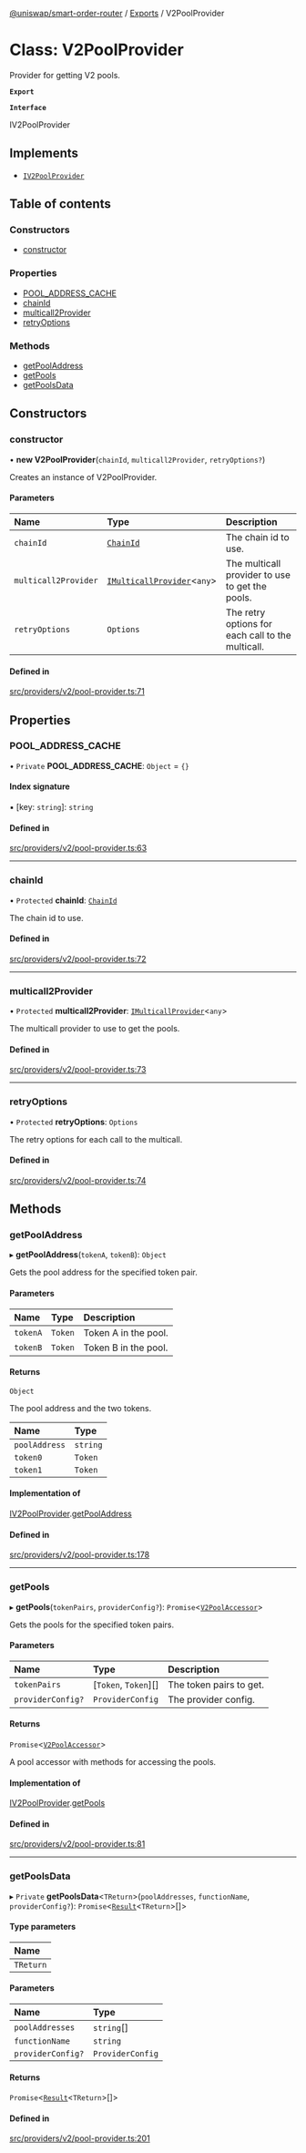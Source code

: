 [@uniswap/smart-order-router](../README.md) / [Exports](../modules.md) / V2PoolProvider

# Class: V2PoolProvider

Provider for getting V2 pools.

**`Export`**

**`Interface`**

IV2PoolProvider

## Implements

- [`IV2PoolProvider`](../interfaces/IV2PoolProvider.md)

## Table of contents

### Constructors

- [constructor](V2PoolProvider.md#constructor)

### Properties

- [POOL\_ADDRESS\_CACHE](V2PoolProvider.md#pool_address_cache)
- [chainId](V2PoolProvider.md#chainid)
- [multicall2Provider](V2PoolProvider.md#multicall2provider)
- [retryOptions](V2PoolProvider.md#retryoptions)

### Methods

- [getPoolAddress](V2PoolProvider.md#getpooladdress)
- [getPools](V2PoolProvider.md#getpools)
- [getPoolsData](V2PoolProvider.md#getpoolsdata)

## Constructors

### constructor

• **new V2PoolProvider**(`chainId`, `multicall2Provider`, `retryOptions?`)

Creates an instance of V2PoolProvider.

#### Parameters

| Name | Type | Description |
| :------ | :------ | :------ |
| `chainId` | [`ChainId`](../enums/ChainId.md) | The chain id to use. |
| `multicall2Provider` | [`IMulticallProvider`](IMulticallProvider.md)<`any`\> | The multicall provider to use to get the pools. |
| `retryOptions` | `Options` | The retry options for each call to the multicall. |

#### Defined in

[src/providers/v2/pool-provider.ts:71](https://github.com/Uniswap/smart-order-router/blob/10190c3/src/providers/v2/pool-provider.ts#L71)

## Properties

### POOL\_ADDRESS\_CACHE

• `Private` **POOL\_ADDRESS\_CACHE**: `Object` = `{}`

#### Index signature

▪ [key: `string`]: `string`

#### Defined in

[src/providers/v2/pool-provider.ts:63](https://github.com/Uniswap/smart-order-router/blob/10190c3/src/providers/v2/pool-provider.ts#L63)

___

### chainId

• `Protected` **chainId**: [`ChainId`](../enums/ChainId.md)

The chain id to use.

#### Defined in

[src/providers/v2/pool-provider.ts:72](https://github.com/Uniswap/smart-order-router/blob/10190c3/src/providers/v2/pool-provider.ts#L72)

___

### multicall2Provider

• `Protected` **multicall2Provider**: [`IMulticallProvider`](IMulticallProvider.md)<`any`\>

The multicall provider to use to get the pools.

#### Defined in

[src/providers/v2/pool-provider.ts:73](https://github.com/Uniswap/smart-order-router/blob/10190c3/src/providers/v2/pool-provider.ts#L73)

___

### retryOptions

• `Protected` **retryOptions**: `Options`

The retry options for each call to the multicall.

#### Defined in

[src/providers/v2/pool-provider.ts:74](https://github.com/Uniswap/smart-order-router/blob/10190c3/src/providers/v2/pool-provider.ts#L74)

## Methods

### getPoolAddress

▸ **getPoolAddress**(`tokenA`, `tokenB`): `Object`

Gets the pool address for the specified token pair.

#### Parameters

| Name | Type | Description |
| :------ | :------ | :------ |
| `tokenA` | `Token` | Token A in the pool. |
| `tokenB` | `Token` | Token B in the pool. |

#### Returns

`Object`

The pool address and the two tokens.

| Name | Type |
| :------ | :------ |
| `poolAddress` | `string` |
| `token0` | `Token` |
| `token1` | `Token` |

#### Implementation of

[IV2PoolProvider](../interfaces/IV2PoolProvider.md).[getPoolAddress](../interfaces/IV2PoolProvider.md#getpooladdress)

#### Defined in

[src/providers/v2/pool-provider.ts:178](https://github.com/Uniswap/smart-order-router/blob/10190c3/src/providers/v2/pool-provider.ts#L178)

___

### getPools

▸ **getPools**(`tokenPairs`, `providerConfig?`): `Promise`<[`V2PoolAccessor`](../modules.md#v2poolaccessor)\>

Gets the pools for the specified token pairs.

#### Parameters

| Name | Type | Description |
| :------ | :------ | :------ |
| `tokenPairs` | [`Token`, `Token`][] | The token pairs to get. |
| `providerConfig?` | `ProviderConfig` | The provider config. |

#### Returns

`Promise`<[`V2PoolAccessor`](../modules.md#v2poolaccessor)\>

A pool accessor with methods for accessing the pools.

#### Implementation of

[IV2PoolProvider](../interfaces/IV2PoolProvider.md).[getPools](../interfaces/IV2PoolProvider.md#getpools)

#### Defined in

[src/providers/v2/pool-provider.ts:81](https://github.com/Uniswap/smart-order-router/blob/10190c3/src/providers/v2/pool-provider.ts#L81)

___

### getPoolsData

▸ `Private` **getPoolsData**<`TReturn`\>(`poolAddresses`, `functionName`, `providerConfig?`): `Promise`<[`Result`](../modules.md#result)<`TReturn`\>[]\>

#### Type parameters

| Name |
| :------ |
| `TReturn` |

#### Parameters

| Name | Type |
| :------ | :------ |
| `poolAddresses` | `string`[] |
| `functionName` | `string` |
| `providerConfig?` | `ProviderConfig` |

#### Returns

`Promise`<[`Result`](../modules.md#result)<`TReturn`\>[]\>

#### Defined in

[src/providers/v2/pool-provider.ts:201](https://github.com/Uniswap/smart-order-router/blob/10190c3/src/providers/v2/pool-provider.ts#L201)
